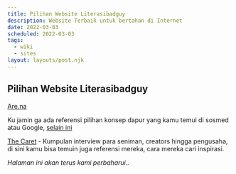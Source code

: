 ```yaml
---
title: Pilihan Website Literasibadguy
description: Website Terbaik untuk bertahan di Internet
date: 2022-03-03
scheduled: 2022-03-03
tags:
  - wiki
  - sites
layout: layouts/post.njk
---
```


## Pilihan Website Literasibadguy

[Are.na](https://are.na)

Ku jamin ga ada referensi pilihan konsep dapur yang kamu temui di sosmed atau Google, [selain ini](https://www.are.na/kasia-sznajder/kitchen-czo-3f3tgge)

[The Caret](https://thecaret.co) - Kumpulan interview para seniman, creators hingga pengusaha, di sini kamu bisa temuin juga referensi mereka, cara mereka cari inspirasi.



*Halaman ini akan terus kami perbaharui..*


